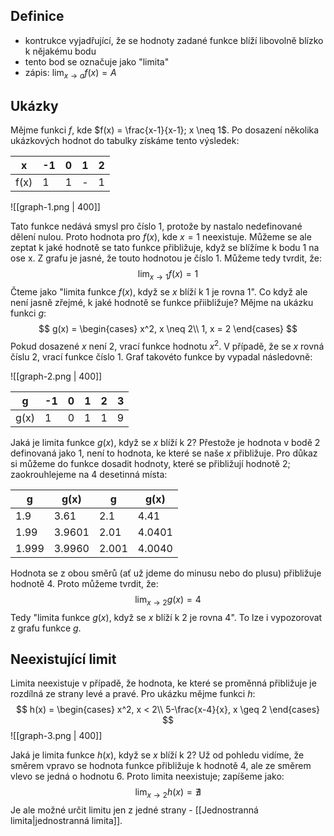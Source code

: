 ## Definice

- kontrukce vyjadřující, že se hodnoty zadané funkce blíží libovolně blízko k nějakému bodu
- tento bod se označuje jako "limita"
- zápis: $\lim_{x \to a}f(x) = A$

## Ukázky

Mějme funkci $f$, kde $f(x) = \frac{x-1}{x-1}; x \neq 1$. Po dosazení několika ukázkových hodnot do tabulky získáme tento výsledek:

|  x   | -1 | 0 | 1 | 2 |   
| ---- | -- | - | - | - |
| f(x) | 1  | 1 | - | 1 |

![[graph-1.png | 400]]

Tato funkce nedává smysl pro číslo 1, protože by nastalo nedefinované dělení nulou. Proto hodnota pro $f(x)$, kde $x = 1$ neexistuje. Můžeme se ale zeptat k jaké hodnotě se tato funkce přibližuje, když se blížíme k bodu 1 na ose x. Z grafu je jasné, že touto hodnotou je číslo 1. Můžeme tedy tvrdit, že:
$$\lim_{x \to 1}f(x) = 1$$
Čteme jako "limita funkce $f(x)$, když se $x$ blíží k 1 je rovna 1". Co když ale není jasně zřejmé, k jaké hodnotě se funkce přiibližuje? Mějme na ukázku funkci $g$:
$$
g(x) =
\begin{cases}
x^2, x \neq 2\\
1, x = 2
\end{cases}
$$
Pokud dosazené $x$ není 2, vrací funkce hodnotu $x^2$. V případě, že se $x$ rovná číslu 2, vrací funkce číslo 1. Graf takovéto funkce by vypadal následovně:

![[graph-2.png | 400]]

|  g   | -1 | 0 | 1 | 2 | 3 | 
| ---- | -- | - | - | - | - |
| g(x) | 1  | 0 | 1 | 1 | 9 |

Jaká je limita funkce $g(x)$, když se $x$ blíží k 2? Přestože je hodnota v bodě 2 definovaná jako 1, není to hodnota, ke které se naše $x$ přibližuje. Pro důkaz si můžeme do funkce dosadit hodnoty, které se přibližují hodnotě 2; zaokrouhlejeme na 4 desetinná místa:

| g     | g(x)   | g     | g(x)   |
| ----- | ------ | ----- | ------ |
| 1.9   | 3.61   | 2.1   | 4.41   |
| 1.99  | 3.9601 | 2.01  | 4.0401 |
| 1.999 | 3.9960 | 2.001 | 4.0040 |

Hodnota se z obou směrů (ať už jdeme do minusu nebo do plusu) přibližuje hodnotě 4. Proto můžeme tvrdit, že:
$$\lim_{x \to 2}g(x) = 4$$
Tedy "limita funkce $g(x)$, když se $x$ blíží k 2 je rovna 4". To lze i vypozorovat z grafu funkce $g$.

## Neexistující limit

Limita neexistuje v případě, že hodnota, ke které se proměnná přibližuje je rozdílná ze strany levé a pravé. Pro ukázku mějme funkci $h$:
$$
h(x) =
\begin{cases}
x^2, x < 2\\
5-\frac{x-4}{x}, x \geq 2
\end{cases}
$$
![[graph-3.png | 400]]

Jaká je limita funkce $h(x)$, když se $x$ blíží k 2? Už od pohledu vidíme, že směrem vpravo se hodnota funkce přibližuje k hodnotě 4, ale ze směrem vlevo se jedná o hodnotu 6. Proto limita neexistuje; zapíšeme jako:
$$\lim_{x \to 2}h(x) = \nexists$$
Je ale možné určit limitu jen z jedné strany - [[Jednostranná limita|jednostranná limita]].